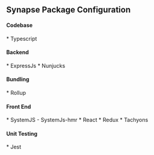 ## Synapse Package Configuration

<h4>Codebase</h4>
* Typescript

<h4>Backend</h4>
* ExpressJs
* Nunjucks

<h4>Bundling</h4>
* Rollup

<h4>Front End</h4>
* SystemJS - SystemJs-hmr
* React
* Redux
* Tachyons

<h4>Unit Testing</h4>
* Jest
